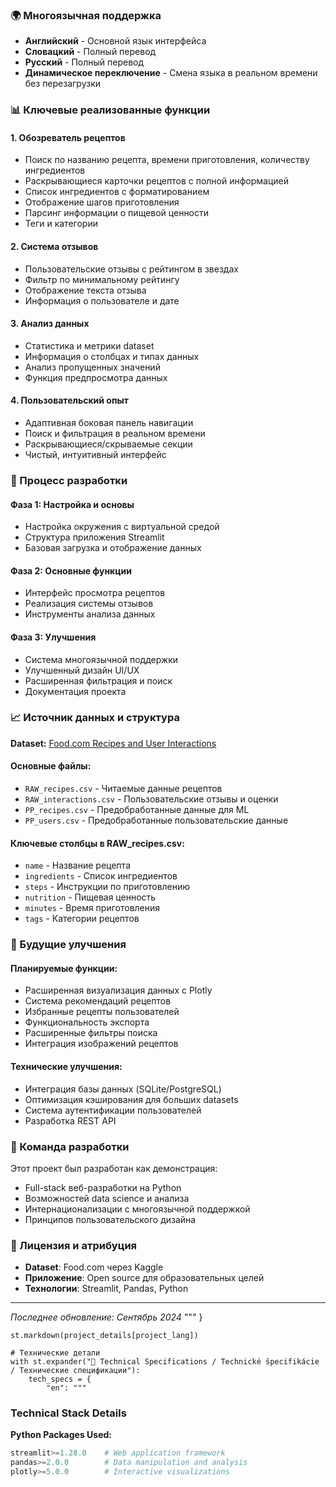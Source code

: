 
### 🌍 Многоязычная поддержка
- **Английский** - Основной язык интерфейса
- **Словацкий** - Полный перевод
- **Русский** - Полный перевод
- **Динамическое переключение** - Смена языка в реальном времени без перезагрузки

### 📊 Ключевые реализованные функции

#### **1. Обозреватель рецептов**
- Поиск по названию рецепта, времени приготовления, количеству ингредиентов
- Раскрывающиеся карточки рецептов с полной информацией
- Список ингредиентов с форматированием
- Отображение шагов приготовления
- Парсинг информации о пищевой ценности
- Теги и категории

#### **2. Система отзывов**
- Пользовательские отзывы с рейтингом в звездах
- Фильтр по минимальному рейтингу
- Отображение текста отзыва
- Информация о пользователе и дате

#### **3. Анализ данных**
- Статистика и метрики dataset
- Информация о столбцах и типах данных
- Анализ пропущенных значений
- Функция предпросмотра данных

#### **4. Пользовательский опыт**
- Адаптивная боковая панель навигации
- Поиск и фильтрация в реальном времени
- Раскрывающиеся/скрываемые секции
- Чистый, интуитивный интерфейс

### 🔧 Процесс разработки

#### **Фаза 1: Настройка и основы**
- Настройка окружения с виртуальной средой
- Структура приложения Streamlit
- Базовая загрузка и отображение данных

#### **Фаза 2: Основные функции**
- Интерфейс просмотра рецептов
- Реализация системы отзывов
- Инструменты анализа данных

#### **Фаза 3: Улучшения**
- Система многоязычной поддержки
- Улучшенный дизайн UI/UX
- Расширенная фильтрация и поиск
- Документация проекта

### 📈 Источник данных и структура

**Dataset:** [Food.com Recipes and User Interactions](https://www.kaggle.com/datasets/shuyangli94/food-com-recipes-and-user-interactions)

#### **Основные файлы:**
- `RAW_recipes.csv` - Читаемые данные рецептов
- `RAW_interactions.csv` - Пользовательские отзывы и оценки
- `PP_recipes.csv` - Предобработанные данные для ML
- `PP_users.csv` - Предобработанные пользовательские данные

#### **Ключевые столбцы в RAW_recipes.csv:**
- `name` - Название рецепта
- `ingredients` - Список ингредиентов
- `steps` - Инструкции по приготовлению
- `nutrition` - Пищевая ценность
- `minutes` - Время приготовления
- `tags` - Категории рецептов

### 🎯 Будущие улучшения

#### **Планируемые функции:**
- Расширенная визуализация данных с Plotly
- Система рекомендаций рецептов
- Избранные рецепты пользователей
- Функциональность экспорта
- Расширенные фильтры поиска
- Интеграция изображений рецептов

#### **Технические улучшения:**
- Интеграция базы данных (SQLite/PostgreSQL)
- Оптимизация кэширования для больших datasets
- Система аутентификации пользователей
- Разработка REST API

### 👥 Команда разработки

Этот проект был разработан как демонстрация:
- Full-stack веб-разработки на Python
- Возможностей data science и анализа
- Интернационализации с многоязычной поддержкой
- Принципов пользовательского дизайна

### 📝 Лицензия и атрибуция

- **Dataset**: Food.com через Kaggle
- **Приложение**: Open source для образовательных целей
- **Технологии**: Streamlit, Pandas, Python

---

*Последнее обновление: Сентябрь 2024*
"""
    }
    
    st.markdown(project_details[project_lang])
    
    # Технические детали
    with st.expander("🔧 Technical Specifications / Technické špecifikácie / Технические спецификации"):
        tech_specs = {
            "en": """
### Technical Stack Details

**Python Packages Used:**
```python
streamlit>=1.28.0    # Web application framework
pandas>=2.0.0        # Data manipulation and analysis
plotly>=5.0.0        # Interactive visualizations
